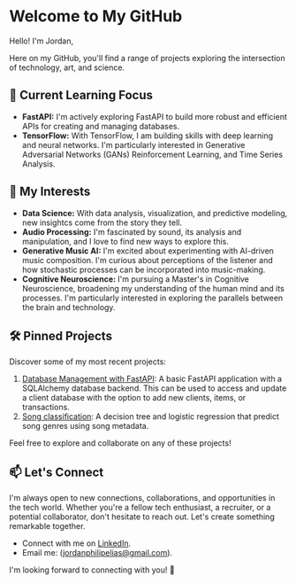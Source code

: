 # Welcome to My GitHub


Hello! I'm Jordan, 

Here on my GitHub, you'll find a range of projects exploring the intersection of technology, art, and science.

## 🌱 Current Learning Focus
- **FastAPI:** I'm actively exploring FastAPI to build more robust and efficient APIs for creating and managing databases.
- **TensorFlow:** With TensorFlow, I am building skills with deep learning and neural networks. I'm particularly interested in Generative Adversarial Networks (GANs) Reinforcement Learning, and Time Series Analysis.


## 🚀 My Interests

- **Data Science:** With data analysis, visualization, and predictive modeling, new insightcs come from the story they tell.
- **Audio Processing:** I'm fascinated by sound, its analysis and manipulation, and I love to find new ways to explore this.
- **Generative Music AI:** I'm excited about experimenting with AI-driven music composition. I'm curious about perceptions of the listener and how stochastic processes can be incorporated into music-making.
- **Cognitive Neuroscience:** I'm pursuing a Master's in Cognitive Neuroscience, broadening my understanding of the human mind and its processes. I'm particularly interested in exploring the parallels between the brain and technology.

## 🛠️ Pinned Projects

Discover some of my most recent projects:

1. [Database Management with FastAPI](https://github.com/jordan-elias/database_management): A basic FastAPI application with a SQLAlchemy database backend. This can be used to access and update a client database with the option to add new clients, items, or transactions.
2. [Song classification](https://github.com/jordan-elias/Song-Classification): A decision tree and logistic regression that predict song genres using song metadata.


Feel free to explore and collaborate on any of these projects!

## 📫 Let's Connect

I'm always open to new connections, collaborations, and opportunities in the tech world. Whether you're a fellow tech enthusiast, a recruiter, or a potential collaborator, don't hesitate to reach out. Let's create something remarkable together.

- Connect with me on [LinkedIn](https://www.linkedin.com/in/jordan-elias).
- Email me: (jordanphilipelias@gmail.com).

I'm looking forward to connecting with you! 🌟
